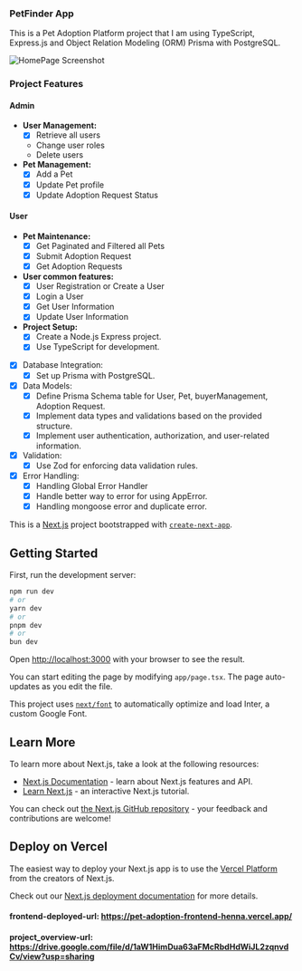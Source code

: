 ### PetFinder App

This is a Pet Adoption Platform project that I am using TypeScript, Express.js and Object Relation Modeling (ORM) Prisma with PostgreSQL.

![HomePage Screenshot](https://i.ibb.co/fNC00MH/pet-app.png)

### Project Features

#### Admin
- **User Management:**
  - [x] Retrieve all users
  - Change user roles
  - Delete users
- **Pet Management:**
  - [x] Add a Pet
  - [x] Update Pet profile
  - [x] Update Adoption Request Status

#### User
- **Pet Maintenance:**
  - [x] Get Paginated and Filtered all Pets
  - [x] Submit Adoption Request
  - [x] Get Adoption Requests

- **User common features:**
  - [x] User Registration or Create a User
  - [x] Login a User
  - [x] Get User Information
  - [x] Update User Information

- **Project Setup:**
  - [x] Create a Node.js Express project.
  - [x] Use TypeScript for development.
- [x] Database Integration:
  - [x] Set up Prisma with PostgreSQL.
- [x] Data Models:
  - [x] Define Prisma Schema table for User, Pet, buyerManagement, Adoption Request.
  - [x] Implement data types and validations based on the provided structure.
  - [x] Implement user authentication, authorization, and user-related information.
- [x] Validation:
  - [x] Use Zod for enforcing data validation rules.
- [x] Error Handling:
  - [x] Handling Global Error Handler
  - [x] Handle better way to error for using AppError.
  - [x] Handling mongoose error and duplicate error.

This is a [Next.js](https://nextjs.org/) project bootstrapped with [`create-next-app`](https://github.com/vercel/next.js/tree/canary/packages/create-next-app).

## Getting Started

First, run the development server:

```bash
npm run dev
# or
yarn dev
# or
pnpm dev
# or
bun dev
```

Open [http://localhost:3000](http://localhost:3000) with your browser to see the result.

You can start editing the page by modifying `app/page.tsx`. The page auto-updates as you edit the file.

This project uses [`next/font`](https://nextjs.org/docs/basic-features/font-optimization) to automatically optimize and load Inter, a custom Google Font.

## Learn More

To learn more about Next.js, take a look at the following resources:

- [Next.js Documentation](https://nextjs.org/docs) - learn about Next.js features and API.
- [Learn Next.js](https://nextjs.org/learn) - an interactive Next.js tutorial.

You can check out [the Next.js GitHub repository](https://github.com/vercel/next.js/) - your feedback and contributions are welcome!

## Deploy on Vercel

The easiest way to deploy your Next.js app is to use the [Vercel Platform](https://vercel.com/new?utm_medium=default-template&filter=next.js&utm_source=create-next-app&utm_campaign=create-next-app-readme) from the creators of Next.js.

Check out our [Next.js deployment documentation](https://nextjs.org/docs/deployment) for more details.

#### frontend-deployed-url: https://pet-adoption-frontend-henna.vercel.app/
#### project_overview-url: https://drive.google.com/file/d/1aW1HimDua63aFMcRbdHdWiJL2zqnvdCv/view?usp=sharing
